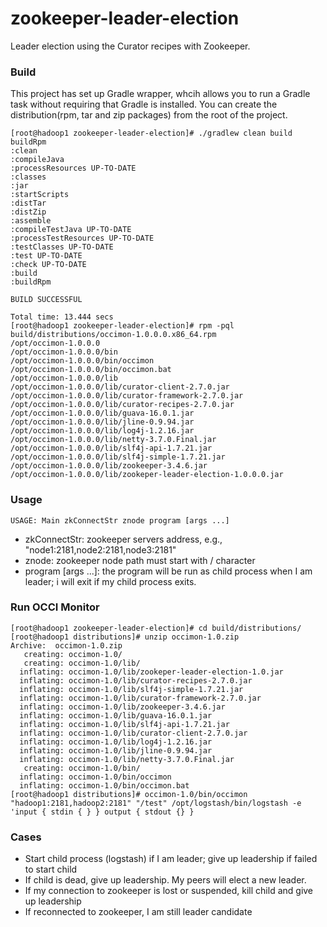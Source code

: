 zookeeper-leader-election
=========================

Leader election using the Curator recipes with Zookeeper.

### Build
This project has set up Gradle wrapper, whcih allows you to run a Gradle task without requiring that Gradle is installed.
You can create the distribution(rpm, tar and zip packages) from the root of the project.
```
[root@hadoop1 zookeeper-leader-election]# ./gradlew clean build buildRpm
:clean
:compileJava
:processResources UP-TO-DATE
:classes
:jar
:startScripts
:distTar
:distZip
:assemble
:compileTestJava UP-TO-DATE
:processTestResources UP-TO-DATE
:testClasses UP-TO-DATE
:test UP-TO-DATE
:check UP-TO-DATE
:build
:buildRpm

BUILD SUCCESSFUL

Total time: 13.444 secs
[root@hadoop1 zookeeper-leader-election]# rpm -pql build/distributions/occimon-1.0.0.0.x86_64.rpm
/opt/occimon-1.0.0.0
/opt/occimon-1.0.0.0/bin
/opt/occimon-1.0.0.0/bin/occimon
/opt/occimon-1.0.0.0/bin/occimon.bat
/opt/occimon-1.0.0.0/lib
/opt/occimon-1.0.0.0/lib/curator-client-2.7.0.jar
/opt/occimon-1.0.0.0/lib/curator-framework-2.7.0.jar
/opt/occimon-1.0.0.0/lib/curator-recipes-2.7.0.jar
/opt/occimon-1.0.0.0/lib/guava-16.0.1.jar
/opt/occimon-1.0.0.0/lib/jline-0.9.94.jar
/opt/occimon-1.0.0.0/lib/log4j-1.2.16.jar
/opt/occimon-1.0.0.0/lib/netty-3.7.0.Final.jar
/opt/occimon-1.0.0.0/lib/slf4j-api-1.7.21.jar
/opt/occimon-1.0.0.0/lib/slf4j-simple-1.7.21.jar
/opt/occimon-1.0.0.0/lib/zookeeper-3.4.6.jar
/opt/occimon-1.0.0.0/lib/zookeper-leader-election-1.0.0.0.jar
```

### Usage

```
USAGE: Main zkConnectStr znode program [args ...]
```

* zkConnectStr: zookeeper servers address, e.g., "node1:2181,node2:2181,node3:2181"
* znode: zookeeper node path must start with / character
* program [args ...]: the program will be run as child process when I am leader; i will exit if my child process exits.

### Run OCCI Monitor

```
[root@hadoop1 zookeeper-leader-election]# cd build/distributions/
[root@hadoop1 distributions]# unzip occimon-1.0.zip
Archive:  occimon-1.0.zip
   creating: occimon-1.0/
   creating: occimon-1.0/lib/
  inflating: occimon-1.0/lib/zookeper-leader-election-1.0.jar
  inflating: occimon-1.0/lib/curator-recipes-2.7.0.jar
  inflating: occimon-1.0/lib/slf4j-simple-1.7.21.jar
  inflating: occimon-1.0/lib/curator-framework-2.7.0.jar
  inflating: occimon-1.0/lib/zookeeper-3.4.6.jar
  inflating: occimon-1.0/lib/guava-16.0.1.jar
  inflating: occimon-1.0/lib/slf4j-api-1.7.21.jar
  inflating: occimon-1.0/lib/curator-client-2.7.0.jar
  inflating: occimon-1.0/lib/log4j-1.2.16.jar
  inflating: occimon-1.0/lib/jline-0.9.94.jar
  inflating: occimon-1.0/lib/netty-3.7.0.Final.jar
   creating: occimon-1.0/bin/
  inflating: occimon-1.0/bin/occimon
  inflating: occimon-1.0/bin/occimon.bat
[root@hadoop1 distributions]# occimon-1.0/bin/occimon "hadoop1:2181,hadoop2:2181" "/test" /opt/logstash/bin/logstash -e 'input { stdin { } } output { stdout {} }
```

### Cases
* Start child process (logstash) if I am leader; give up leadership if failed to start child
* If child is dead, give up leadership. My peers will elect a new leader.
* If my connection to zookeeper is lost or suspended, kill child and give up leadership
* If reconnected to zookeeper, I am still leader candidate
